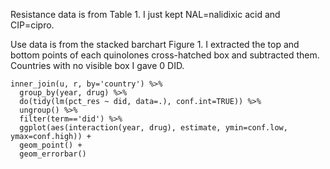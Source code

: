 Resistance data is from Table 1. I just kept NAL=nalidixic acid and CIP=cipro.

Use data is from the stacked barchart Figure 1. I extracted the top and bottom points of each quinolones cross-hatched box and subtracted them. Countries with no visible box I gave 0 DID.

```
inner_join(u, r, by='country') %>%
  group_by(year, drug) %>%
  do(tidy(lm(pct_res ~ did, data=.), conf.int=TRUE)) %>%
  ungroup() %>%
  filter(term=='did') %>%
  ggplot(aes(interaction(year, drug), estimate, ymin=conf.low, ymax=conf.high)) +
  geom_point() +
  geom_errorbar()
```
